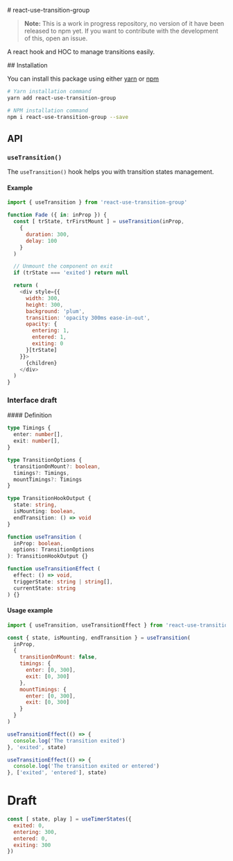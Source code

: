 # react-use-transition-group

> __Note:__ This is a work in progress repository, no version of it have been released to npm yet. If you want to contribute with the development of this, open an issue.

A react hook and HOC to manage transitions easily.

## Installation

You can install this package using either [yarn](https://yarnpkg.com) or [npm](https://www.npmjs.com/)

```bash
# Yarn installation command
yarn add react-use-transition-group

# NPM installation command
npm i react-use-transition-group --save
```

## API

### `useTransition()`

The `useTransition()` hook helps you with transition states management.

#### Example

```javascript
import { useTransition } from 'react-use-transition-group'

function Fade ({ in: inProp }) {
  const [ trState, trFirstMount ] = useTransition(inProp,
    {
      duration: 300,
      delay: 100
    }
  )

  // Unmount the component on exit
  if (trState === 'exited') return null

  return (
    <div style={{
      width: 300,
      height: 300,
      background: 'plum',
      transition: 'opacity 300ms ease-in-out',
      opacity: {
        entering: 1,
        entered: 1,
        exiting: 0
      }[trState]
    }}>
      {children}
    </div>
  )
}
```

### Interface draft

#### Definition

```ts
type Timings {
  enter: number[],
  exit: number[],
}

type TransitionOptions {
  transitionOnMount?: boolean,
  timings?: Timings,
  mountTimings?: Timings
}

type TransitionHookOutput {
  state: string,
  isMounting: boolean,
  endTransition: () => void
}

function useTransition (
  inProp: boolean,
  options: TransitionOptions
): TransitionHookOutput {}

function useTransitionEffect (
  effect: () => void,
  triggerState: string | string[],
  currentState: string
) {}
```

#### Usage example

```javascript
import { useTransition, useTransitionEffect } from 'react-use-transition-group'

const { state, isMounting, endTransition } = useTransition(
  inProp,
  {
    transitionOnMount: false,
    timings: {
      enter: [0, 300],
      exit: [0, 300]
    },
    mountTimings: {
      enter: [0, 300],
      exit: [0, 300]
    }
  }
)

useTransitionEffect(() => {
  console.log('The transition exited')
}, 'exited', state)

useTransitionEffect(() => {
  console.log('The transition exited or entered')
}, ['exited', 'entered'], state)
```


# Draft

```javascript
const [ state, play ] = useTimerStates({
  exited: 0,
  entering: 300,
  entered: 0,
  exiting: 300
})
```